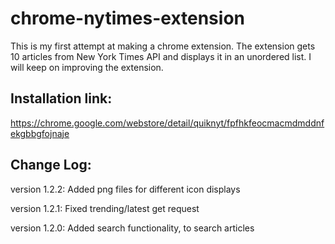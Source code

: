 chrome-nytimes-extension
========================

This is my first attempt at making a chrome extension. The extension gets 10 articles from New York Times API and displays it in an unordered list.
I will keep on improving the extension.

## Installation link: 
https://chrome.google.com/webstore/detail/quiknyt/fpfhkfeocmacmdmddnfekgbbgfojnaje

## Change Log:
version 1.2.2: Added png files for different icon displays

version 1.2.1: Fixed trending/latest get request

version 1.2.0: Added search functionality, to search articles

